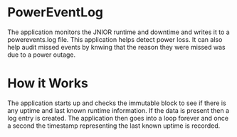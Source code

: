 # PowerEventLog
The application monitors the JNIOR runtime and downtime and writes it to a powerevents.log file.  This application helps detect power loss.  It can also help audit missed events by knwing that the reason they were missed was due to a power outage.

# How it Works
The application starts up and checks the immutable block to see if there is any uptime and last known runtime information.  If the data is present then a log entry is created.  The application then goes into a loop forever and once a second the timestamp representing the last known uptime is recorded.
